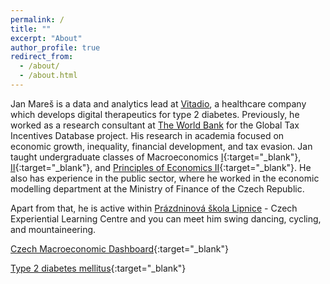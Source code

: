 ```yaml
---
permalink: /
title: ""
excerpt: "About"
author_profile: true
redirect_from: 
  - /about/
  - /about.html
---
```


<!--
Jan Mareš is a [junior researcher](http://ies.fsv.cuni.cz/en/staff/maresj){:target="_blank"} at the Institute of Economic Studies, Charles University, Prague. His research focuses on economic growth, inequality, financial development, and tax evasion. Formerly, he worked in the economic modelling department at the Ministry of Finance of the Czech Republic. The motivation for his research is efficient and evidence based policymaking. He also enjoys tackling the pivotal questions as is inequality good or bad, what drives it, or how does finance affect world economy of today.

Jan teaches undergraduate classes of Macroeconomics [I](https://is.cuni.cz/studium/predmety/index.php?id=94fdeac5d8c829836f77d9cc448e316f&tid=&do=predmet&kod=JEB114){:target="_blank"}, [II](https://is.cuni.cz/studium/predmety/index.php?id=94fdeac5d8c829836f77d9cc448e316f&tid=&do=predmet&kod=JEB115){:target="_blank"}, and [Principles of Economics II](https://is.cuni.cz/studium/predmety/index.php?id=94fdeac5d8c829836f77d9cc448e316f&tid=&do=predmet&kod=JEB102){:target="_blank"}. He holds master degree in economics from Charles University and was a visiting researcher at Columbia University, New York. His recent publication appeared in *The World Bank Economic Review* and he has another paper forthcoming in *Journal of International Money and Finance*.
-->

Jan Mareš is a data and analytics lead at [Vitadio](https://vitad.io), a healthcare company which develops digital therapeutics for type 2 diabetes. Previously, he worked as a research consultant at [The World Bank](https://www.worldbank.org/en/home) for the Global Tax Incentives Database project. His research in academia focused on economic growth, inequality, financial development, and tax evasion. Jan taught undergraduate classes of Macroeconomics [I](https://is.cuni.cz/studium/predmety/index.php?id=94fdeac5d8c829836f77d9cc448e316f&tid=&do=predmet&kod=JEB114){:target="_blank"}, [II](https://is.cuni.cz/studium/predmety/index.php?id=94fdeac5d8c829836f77d9cc448e316f&tid=&do=predmet&kod=JEB115){:target="_blank"}, and [Principles of Economics II](https://is.cuni.cz/studium/predmety/index.php?id=94fdeac5d8c829836f77d9cc448e316f&tid=&do=predmet&kod=JEB102){:target="_blank"}. He also has experience in the public sector, where he worked in the economic modelling department at the Ministry of Finance of the Czech Republic.

Apart from that, he is active within [Prázdninová škola Lipnice](www.psl.cz) - Czech Experiential Learning Centre and you can meet him swing dancing, cycling, and mountaineering.

[Czech Macroeconomic Dashboard](https://janxmares.github.io/macrodash/){:target="_blank"}

[Type 2 diabetes mellitus](https://jx-m.shinyapps.io/diabetes_tryout/){:target="_blank"}


<a href="{{ site.baseurl }}/files/cv_janmares.pdf"><i class='ai ai-cv ai-2x'></i></a>

